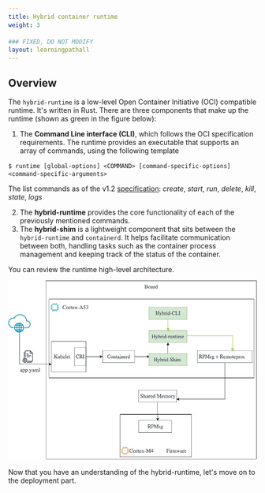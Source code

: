 ```yaml
---
title: Hybrid container runtime
weight: 3

### FIXED, DO NOT MODIFY
layout: learningpathall
---
```


## Overview

The `hybrid-runtime` is a low-level Open Container Initiative (OCI) compatible runtime. It's written in Rust.
There are three components that make up the runtime (shown as green in the figure below):
1. The **Command Line interface (CLI)**, which follows the OCI specification requirements. The runtime provides an executable that supports an array of commands, using the following template
```console
$ runtime [global-options] <COMMAND> [command-specific-options] <command-specific-arguments>
```
The list commands as of the v1.2 [specification](https://github.com/opencontainers/runtime-spec): *create*, *start*, *run*, *delete*, *kill*, *state*, *logs*

2. The **hybrid-runtime** provides the core functionality of each of the previously mentioned commands.
3. The **hybrid-shim** is a lightweight component that sits between the `hybrid-runtime` and `containerd`. It helps facilitate communication between both, handling tasks such as the container process management and keeping track of the status of the container.


You can review the runtime high-level architecture.

![hybrid runtime alt-text#center](hybrid.jpg "Figure 1. Hybrid runtime high-level architecture")

Now that you have an understanding of the hybrid-runtime, let's move on to the deployment part.